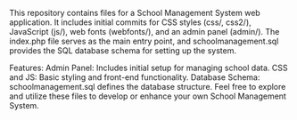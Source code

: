 This repository contains files for a School Management System web application. It includes initial commits for CSS styles (css/, css2/), JavaScript (js/), web fonts (webfonts/), and an admin panel (admin/). The index.php file serves as the main entry point, and schoolmanagement.sql provides the SQL database schema for setting up the system.

Features:
Admin Panel: Includes initial setup for managing school data.
CSS and JS: Basic styling and front-end functionality.
Database Schema: schoolmanagement.sql defines the database structure.
Feel free to explore and utilize these files to develop or enhance your own School Management System.
